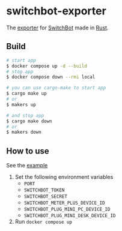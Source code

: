 # switchbot-exporter

The [exporter](https://github.com/prometheus/node_exporter) for [SwitchBot](https://www.switchbot.jp/) made in [Rust](https://www.rust-lang.org/).

## Build

```sh
# start app
$ docker compose up -d --build
# stop app
$ docker compose down --rmi local

# you can use cargo-make to start app
$ cargo make up
# or
$ makers up

# and stop app
$ cargo make down
# or
$ makers down
```

## How to use

See the [example](./example)

1. Set the following environment variables
   - `PORT`
   - `SWITCHBOT_TOKEN`
   - `SWITCHBOT_SECRET`
   - `SWITCHBOT_METER_PLUS_DEVICE_ID`
   - `SWITCHBOT_PLUG_MINI_PC_DEVICE_ID`
   - `SWITCHBOT_PLUG_MINI_DESK_DEVICE_ID`
1. Run `docker compose up`
